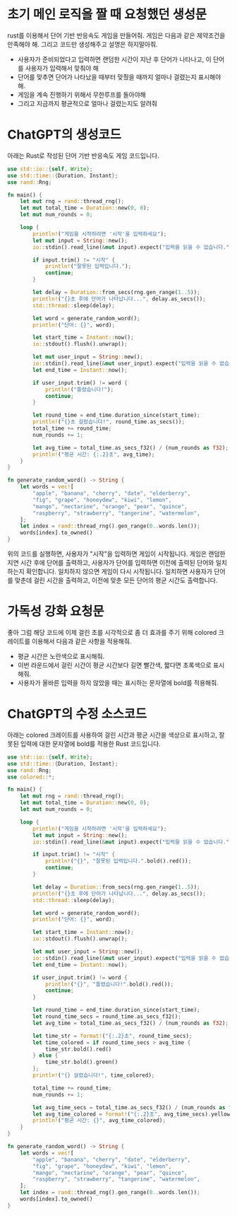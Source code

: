 # 초기 메인 로직을 짤 때 요청했던 생성문
rust를 이용해서 단어 기반 반응속도 게임을 만들어줘. 게임은 다음과 같은 제약조건을 만족해야 해. 그리고 코드만 생성해주고 설명은 하지말아줘.

- 사용자가 준비되었다고 입력하면 랜덤한 시간이 지난 후 단어가 나타나고, 이 단어를 사용자가 입력해서 맞춰야 해
- 단어를 맞추면 단어가 나타났을 때부터 맞췄을 때까지 얼마나 걸렸는지 표시해야 해.
- 게임을 계속 진행하기 위해서 무한루프를 돌아야해
- 그리고 지금까지 평균적으로 얼마나 걸렸는지도 알려줘

# ChatGPT의 생성코드
아래는 Rust로 작성된 단어 기반 반응속도 게임 코드입니다.

```rust
use std::io::{self, Write};
use std::time::{Duration, Instant};
use rand::Rng;

fn main() {
    let mut rng = rand::thread_rng();
    let mut total_time = Duration::new(0, 0);
    let mut num_rounds = 0;

    loop {
        println!("게임을 시작하려면 '시작'을 입력하세요");
        let mut input = String::new();
        io::stdin().read_line(&mut input).expect("입력을 읽을 수 없습니다.");

        if input.trim() != "시작" {
            println!("잘못된 입력입니다.");
            continue;
        }

        let delay = Duration::from_secs(rng.gen_range(1..5));
        println!("{}초 후에 단어가 나타납니다...", delay.as_secs());
        std::thread::sleep(delay);

        let word = generate_random_word();
        println!("단어: {}", word);

        let start_time = Instant::now();
        io::stdout().flush().unwrap();

        let mut user_input = String::new();
        io::stdin().read_line(&mut user_input).expect("입력을 읽을 수 없습니다.");
        let end_time = Instant::now();

        if user_input.trim() != word {
            println!("틀렸습니다!");
            continue;
        }

        let round_time = end_time.duration_since(start_time);
        println!("{}초 걸렸습니다!", round_time.as_secs());
        total_time += round_time;
        num_rounds += 1;

        let avg_time = total_time.as_secs_f32() / (num_rounds as f32);
        println!("평균 시간: {:.2}초", avg_time);
    }
}

fn generate_random_word() -> String {
    let words = vec![
        "apple", "banana", "cherry", "date", "elderberry",
        "fig", "grape", "honeydew", "kiwi", "lemon",
        "mango", "nectarine", "orange", "pear", "quince",
        "raspberry", "strawberry", "tangerine", "watermelon",
    ];
    let index = rand::thread_rng().gen_range(0..words.len());
    words[index].to_owned()
}
```
위의 코드를 실행하면, 사용자가 "시작"을 입력하면 게임이 시작됩니다. 게임은 랜덤한 지연 시간 후에 단어를 출력하고, 사용자가 단어를 입력하면 이전에 출력된 단어와 일치하는지 확인합니다. 일치하지 않으면 게임이 다시 시작됩니다. 일치하면 사용자가 단어를 맞춘데 걸린 시간을 출력하고, 이전에 맞춘 모든 단어의 평균 시간도 출력합니다.

# 가독성 강화 요청문
좋아 그럼 해당 코드에 이제 걸린 초를 시각적으로 좀 더 효과를 주기 위해 colored 크레이트를 이용해서 다음과 같은 사항을 적용해줘.
- 평균 시간은 노란색으로 표시해줘.
- 이번 라운드에서 걸린 시간이 평균 시간보다 길면 빨간색, 짧다면 초록색으로 표시해줘.
- 사용자가 올바른 입력을 하지 않았을 때는 표시하는 문자열에 bold를 적용해줘.

# ChatGPT의 수정 소스코드
아래는 colored 크레이트를 사용하여 걸린 시간과 평균 시간을 색상으로 표시하고, 잘못된 입력에 대한 문자열에 bold를 적용한 Rust 코드입니다.
```rust
use std::io::{self, Write};
use std::time::{Duration, Instant};
use rand::Rng;
use colored::*;

fn main() {
    let mut rng = rand::thread_rng();
    let mut total_time = Duration::new(0, 0);
    let mut num_rounds = 0;

    loop {
        println!("게임을 시작하려면 '시작'을 입력하세요");
        let mut input = String::new();
        io::stdin().read_line(&mut input).expect("입력을 읽을 수 없습니다.");

        if input.trim() != "시작" {
            println!("{}", "잘못된 입력입니다.".bold().red());
            continue;
        }

        let delay = Duration::from_secs(rng.gen_range(1..5));
        println!("{}초 후에 단어가 나타납니다...", delay.as_secs());
        std::thread::sleep(delay);

        let word = generate_random_word();
        println!("단어: {}", word);

        let start_time = Instant::now();
        io::stdout().flush().unwrap();

        let mut user_input = String::new();
        io::stdin().read_line(&mut user_input).expect("입력을 읽을 수 없습니다.");
        let end_time = Instant::now();

        if user_input.trim() != word {
            println!("{}", "틀렸습니다!".bold().red());
            continue;
        }

        let round_time = end_time.duration_since(start_time);
        let round_time_secs = round_time.as_secs_f32();
        let avg_time = total_time.as_secs_f32() / (num_rounds as f32);

        let time_str = format!("{:.2}초", round_time_secs);
        let time_colored = if round_time_secs > avg_time {
            time_str.bold().red()
        } else {
            time_str.bold().green()
        };
        println!("{} 걸렸습니다!", time_colored);

        total_time += round_time;
        num_rounds += 1;

        let avg_time_secs = total_time.as_secs_f32() / (num_rounds as f32);
        let avg_time_colored = format!("{:.2}초", avg_time_secs).yellow();
        println!("평균 시간: {}", avg_time_colored);
    }
}

fn generate_random_word() -> String {
    let words = vec![
        "apple", "banana", "cherry", "date", "elderberry",
        "fig", "grape", "honeydew", "kiwi", "lemon",
        "mango", "nectarine", "orange", "pear", "quince",
        "raspberry", "strawberry", "tangerine", "watermelon",
    ];
    let index = rand::thread_rng().gen_range(0..words.len());
    words[index].to_owned()
}
```
